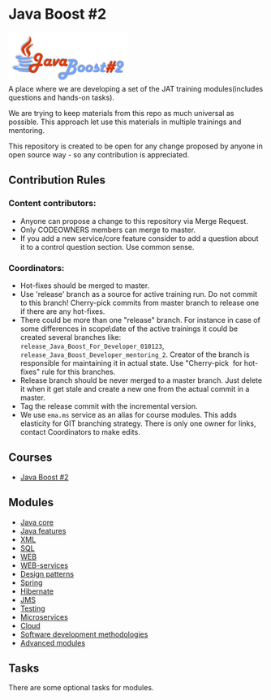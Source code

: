 # Java Boost #2
<img src="materials/images/java_boost_2_100.png" alt="Java Boost 2 logo">

<br>
A place where we are developing a set of the JAT training modules(includes questions and hands-on tasks).

We are trying to keep materials from this repo as much universal as possible. This approach let use this materials in multiple trainings and mentoring.

This repository is created to be open for any change proposed by anyone in open source way - so any contribution is appreciated.

## Contribution Rules

### Content contributors:
- Anyone can propose a change to this repository via Merge Request.
- Only CODEOWNERS members can merge to master.
- If you add a new service/core feature consider to add a question about it to a control question section. Use common sense.

### Coordinators:
- Hot-fixes should be merged to master.
- Use 'release' branch as a source for active training run. Do not commit to this branch! Cherry-pick commits from master branch to release one if there are any hot-fixes.
- There could be more than one "release" branch. For instance in case of some differences in scope\date of the active trainings it could be created several branches like: `release_Java_Boost_For_Developer_010123`, `release_Java_Boost_Developer_mentoring_2`. Creator of the branch is responsible for maintaining it in actual state. Use "Cherry-pick  for hot-fixes" rule for this branches.
- Release branch should be never merged to a master branch. Just delete it when it get stale and create a new one from the actual commit in a master.
- Tag the release commit with the incremental version.
- We use `ema.ms` service as an alias for course modules. This adds elasticity for GIT branching strategy.
  There is only one owner for links, contact Coordinators to make edits.

## Courses

- [Java Boost #2](./courses/jat/README.md)

## Modules

- [Java core](./courses/jat/core/README.md)
- [Java features](./courses/jat/features/README.md)
- [XML](./courses/jat/xml/README.md)
- [SQL](./courses/jat/sql/README.md)
- [WEB](./courses/jat/web/README.md)
- [WEB-services](./courses/jat/web_service/README.md)
- [Design patterns](./courses/jat/design_pattern/README.md)
- [Spring](./courses/jat/spring/README.md)
- [Hibernate](./courses/jat/hibernate/README.md)
- [JMS](./courses/jat/jms/README.md)
- [Testing](./courses/jat/testing/README.md)
- [Microservices](./courses/jat/ms/README.md)
- [Cloud](./courses/jat/cloud/README.md)
- [Software development methodologies](./courses/jat/methodology/README.md)
- [Advanced modules](./courses/jat/advanced/README.md)

## Tasks
There are some optional tasks for modules. 
